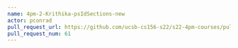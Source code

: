 ```yaml
---
name: 4pm-2-Krithika-psIdSections-new
actor: pconrad
pull_request_url: https://github.com/ucsb-cs156-s22/s22-4pm-courses/pull/61
pull_request_num: 61
---
```

